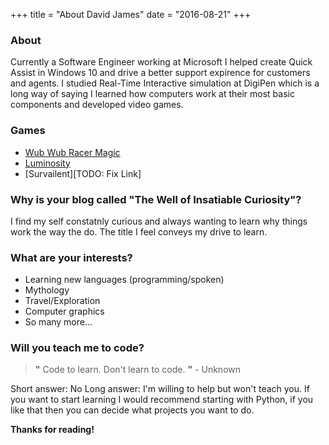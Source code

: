 +++
title = "About David James"
date = "2016-08-21"
+++

### About
Currently a Software Engineer working at Microsoft I helped create Quick Assist in Windows 10 and drive a better support expirence for customers and agents.  I studied Real-Time Interactive simulation at DigiPen which is a long way of saying I learned how computers work at their most basic components and developed video games.

### Games
  * [Wub Wub Racer Magic](http://games.digipen.edu/games/wub-wub-racer-magic#.VvDrVUd7ebI)
  * [Luminosity](http://games.digipen.edu/games/luminosity#.VvDqw0d7ebI)
  * [Survailent][TODO: Fix Link]

### Why is your blog called "The Well of Insatiable Curiosity"?
I find my self constatnly curious and always wanting to learn why things work the way the do.  The title I feel conveys my drive to learn.

### What are your interests?
  * Learning new languages (programming/spoken)
  * Mythology
  * Travel/Exploration
  * Computer graphics
  * So many more...

### Will you teach me to code?
> **"** Code to learn.  Don't learn to code. **"** - Unknown

Short answer: No
Long answer: I'm willing to help but won't teach you.  If you want to start learning I would recommend starting with Python, if you like that then you can decide what projects you want to do.

**Thanks for reading!**
